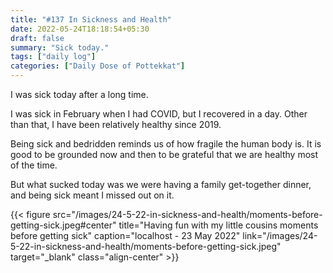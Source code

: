```yaml
---
title: "#137 In Sickness and Health"
date: 2022-05-24T18:18:54+05:30
draft: false
summary: "Sick today."
tags: ["daily log"]
categories: ["Daily Dose of Pottekkat"]
---
```


I was sick today after a long time.

I was sick in February when I had COVID, but I recovered in a day. Other than that, I have been relatively healthy since 2019.

Being sick and bedridden reminds us of how fragile the human body is. It is good to be grounded now and then to be grateful that we are healthy most of the time.

But what sucked today was we were having a family get-together dinner, and being sick meant I missed out on it.

{{< figure src="/images/24-5-22-in-sickness-and-health/moments-before-getting-sick.jpeg#center" title="Having fun with my little cousins moments before getting sick" caption="localhost - 23 May 2022" link="/images/24-5-22-in-sickness-and-health/moments-before-getting-sick.jpeg" target="_blank" class="align-center" >}}
